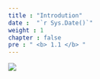```yaml
---
title : "Introdution"
date :  "`r Sys.Date()`" 
weight : 1 
chapter : false
pre : " <b> 1.1 </b> "
---
```



![](../WorkShop2/01.intro-prepare/1.1.intro/01.png?featherlight=false&width=90pc)
